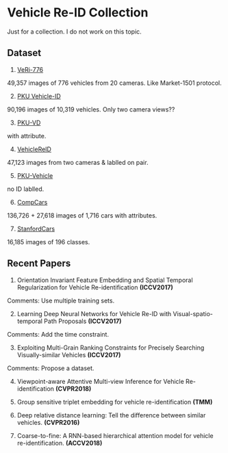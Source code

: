 # Vehicle Re-ID Collection
Just for a collection. I do not work on this topic.

## Dataset
1. [VeRi-776](https://github.com/VehicleReId/VeRidataset)

49,357 images of 776 vehicles from 20 cameras. Like Market-1501 protocol.

2. [PKU Vehicle-ID](https://pkuml.org/resources/pku-vehicleid.html)

90,196 images of 10,319 vehicles. Only two camera views??

3. [PKU-VD](https://pkuml.org/resources/pku-vds.html)

with attribute.

4. [VehicleReID](https://medusa.fit.vutbr.cz/traffic/research-topics/detection-of-vehicles-and-datasets/vehicle-re-identification-for-automatic-video-traffic-surveillance-ats-cvpr-2016/)

47,123 images from two cameras & lablled on pair.

5. [PKU-Vehicle](http://59.110.216.11/html/)

no ID lablled.

6. [CompCars](http://mmlab.ie.cuhk.edu.hk/datasets/comp_cars/index.html)

136,726 + 27,618 images of 1,716 cars with attributes.

7. [StanfordCars](http://ai.stanford.edu/~jkrause/cars/car_dataset.html)

16,185 images of 196 classes.


## Recent Papers
1. Orientation Invariant Feature Embedding and Spatial Temporal Regularization for Vehicle Re-identification **(ICCV2017)**

Comments: Use multiple training sets.

2. Learning Deep Neural Networks for Vehicle Re-ID with Visual-spatio-temporal Path Proposals **(ICCV2017)**

Comments: Add the time constraint.

3. Exploiting Multi-Grain Ranking Constraints for Precisely Searching Visually-similar Vehicles **(ICCV2017)**

Comments: Propose a dataset.

4. Viewpoint-aware Attentive Multi-view Inference for Vehicle Re-identification **(CVPR2018)**

5. Group sensitive triplet embedding for vehicle re-identification **(TMM)**

6. Deep relative distance learning: Tell the difference between similar vehicles. **(CVPR2016)**

7. Coarse-to-fine: A RNN-based hierarchical attention model for vehicle re-identification. **(ACCV2018)**

